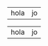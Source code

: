 <table>
  <td>
    hola
  </td>
  <td>
    jo
  </td>
</table>
<table>
  <td>
    hola
  </td>
  <td>
    jo
  </td>
</table>
